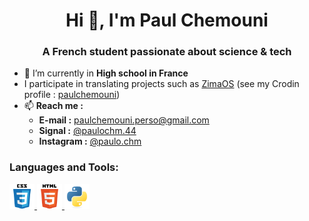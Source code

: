 <h1 align="center">Hi 👋, I'm Paul Chemouni</h1>
<h3 align="center">A French student passionate about science & tech</h3>

- 🏫 I’m currently in **High school in France**
- I participate in translating projects such as [ZimaOS](https://github.com/IceWhaleTech/ZimaOS) (see my Crodin profile : [paulchemouni](https://crowdin.com/profile/paulchemouni))
- 📫 **Reach me :**
  - **E-mail :** paulchemouni.perso@gmail.com
  - **Signal :** [@paulochm.44](https://signal.me/#eu/41oLoNLf5D0GR48qo3vKqwkprqH02jjzJJYKoMjU_P0loWy03nBCp6-bB3NWP8xn)
  - **Instagram :** [@paulo.chm](https://www.instagram.com/paulo.chm/)

<h3 align="left">Languages and Tools:</h3>
<p align="left"> <a href="https://www.w3schools.com/css/" target="_blank" rel="noreferrer"> <img src="https://raw.githubusercontent.com/devicons/devicon/master/icons/css3/css3-original-wordmark.svg" alt="css3" width="40" height="40"/> </a> <a href="https://www.w3.org/html/" target="_blank" rel="noreferrer"> <img src="https://raw.githubusercontent.com/devicons/devicon/master/icons/html5/html5-original-wordmark.svg" alt="html5" width="40" height="40"/> </a> <a href="https://www.python.org" target="_blank" rel="noreferrer"> <img src="https://raw.githubusercontent.com/devicons/devicon/master/icons/python/python-original.svg" alt="python" width="40" height="40"/> </a> </p>

